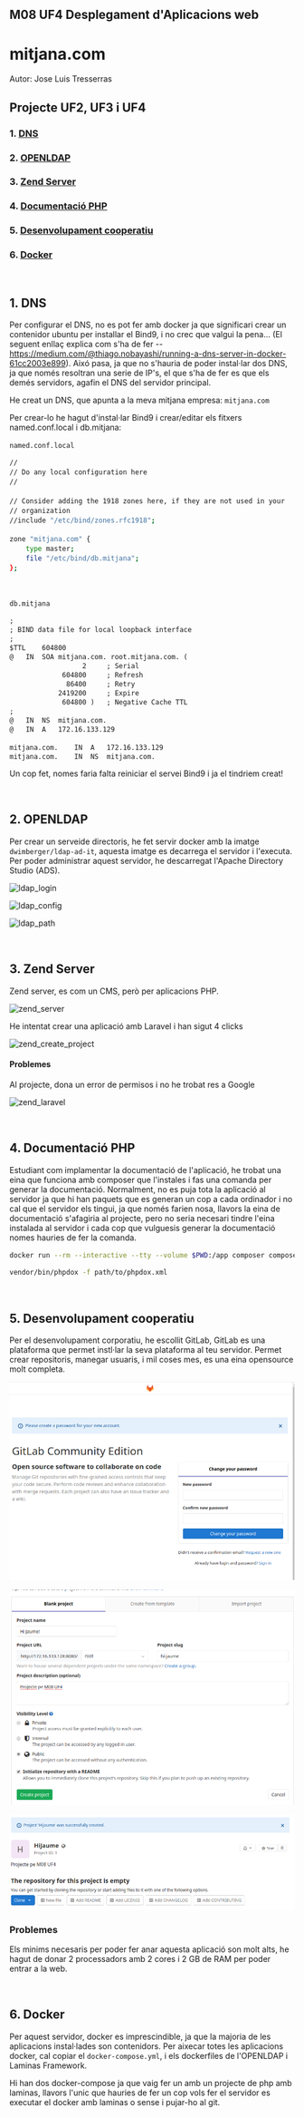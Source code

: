 ## M08 UF4 Desplegament d'Aplicacions web

# mitjana.com
Autor: Jose Luis Tresserras
## Projecte UF2, UF3 i UF4

### 1. [DNS](#1-dns-1)
### 2. [OPENLDAP](#2-openldap-1)
### 3. [Zend Server](#3-zend-server-1)
### 4. [Documentació PHP](#4-documentació-php-1)
### 5. [Desenvolupament cooperatiu](#5-desenvolupament-cooperatiu-1)
### 6. [Docker](#6-docker-1)

<br>

## 1. DNS
Per configurar el DNS, no es pot fer amb docker ja que significari crear un contenidor ubuntu per installar el Bind9, i no crec que valgui la pena... (El seguent enllaç explica com s'ha de fer --
https://medium.com/@thiago.nobayashi/running-a-dns-server-in-docker-61cc2003e899).
Aixó pasa, ja que no s'hauria de poder instal·lar dos DNS, ja que només resoltran una serie de IP's, el que s'ha de fer es que els demés servidors, agafin el DNS del servidor principal.

He creat un DNS, que apunta a la meva mitjana empresa: ```mitjana.com```

Per crear-lo he hagut d'instal·lar Bind9 i crear/editar els fitxers named.conf.local i db.mitjana:

```named.conf.local```
```sh
//
// Do any local configuration here
//

// Consider adding the 1918 zones here, if they are not used in your
// organization
//include "/etc/bind/zones.rfc1918";

zone "mitjana.com" {
	type master;
	file "/etc/bind/db.mitjana";
};
```

<br>

```db.mitjana```
```
;
; BIND data file for local loopback interface
;
$TTL	604800
@	IN	SOA	mitjana.com. root.mitjana.com. (
			      2		; Serial
			 604800		; Refresh
			  86400		; Retry
			2419200		; Expire
			 604800 )	; Negative Cache TTL
;
@	IN	NS	mitjana.com.
@	IN	A	172.16.133.129

mitjana.com.	IN	A	172.16.133.129
mitjana.com.	IN	NS	mitjana.com.
```

Un cop fet, nomes faria falta reiniciar el servei Bind9 i ja el tindriem creat!


<br>

## 2. OPENLDAP
Per crear un serveide directoris, he fet servir docker amb la imatge ```dwimberger/ldap-ad-it```, aquesta imatge es decarrega el servidor i l'executa. Per poder administrar aquest servidor, he descarregat l'Apache Directory Studio (ADS).

![ldap_login](./documentation/ldap/ldap_login.png)

![ldap_config](./documentation/ldap/ldap_config.png)

![ldap_path](./documentation/ldap/ldap_path.png)


<br>

## 3. Zend Server
Zend server, es com un CMS, però per aplicacions PHP.

![zend_server](./documentation/zend/zend_server.png)

He intentat crear una aplicació amb Laravel i han sigut 4 clicks

![zend_create_project](./documentation/zend/zend_create_project.png)

#### Problemes
Al projecte, dona un error de permisos i no he trobat res a Google

![zend_laravel](./documentation/zend/zend_laravel.png)

<br>

## 4. Documentació PHP
Estudiant com implamentar la documentació de l'aplicació, he trobat una eina que funciona amb composer que l'instales i fas una comanda per generar la documentació. Normalment, no es puja tota la aplicació al servidor ja que hi han paquets que es generan un cop a cada ordinador i no cal que el servidor els tingui, ja que només farien nosa, llavors la eina de documentació s'afagiria al projecte, pero no seria necesari tindre l'eina instalada al servidor i cada cop que vulguesis generar la documentació nomes hauries de fer la comanda.

```sh
docker run --rm --interactive --tty --volume $PWD:/app composer composer require --dev theseer/phpdox 
```

```sh
vendor/bin/phpdox -f path/to/phpdox.xml
```

<br>

## 5. Desenvolupament cooperatiu
Per el desenvolupament corporatiu, he escollit GitLab, GitLab es una plataforma que permet instl·lar la seva plataforma al teu servidor. Permet crear repositoris, manegar usuaris, i mil coses mes, es una eina opensource molt completa.

![gitlab_login](./documentation/gitlab/gitlab_login.png)

![gitlab_repository](./documentation/gitlab/gitlab_repository.png)

![gitlab_created](./documentation/gitlab/gitlab_created.png)

### Problemes
Els minims necesaris per poder fer anar aquesta aplicació son molt alts, he hagut de donar 2 processadors amb 2 cores i 2 GB de RAM per poder entrar a la web.

<br>

## 6. Docker
Per aquest servidor, docker es imprescindible, ja que la majoria de les aplicacions instal·lades son contenidors.
Per aixecar totes les aplicacions docker, cal copiar el ```docker-compose.yml```, i els dockerfiles de l'OPENLDAP i Laminas Framework.

Hi han dos docker-compose ja que vaig fer un amb un projecte de php amb laminas, llavors l'unic que hauries de fer un cop vols fer el servidor es executar el docker amb laminas o sense i pujar-ho al git.
